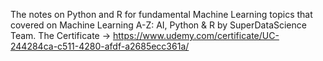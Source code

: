 The notes on Python and R for fundamental Machine Learning topics that covered on Machine Learning A-Z: AI, Python & R by SuperDataScience Team.
The Certificate -> https://www.udemy.com/certificate/UC-244284ca-c511-4280-afdf-a2685ecc361a/
